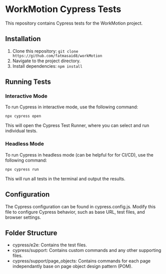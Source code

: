 # WorkMotion Cypress Tests

This repository contains Cypress tests for the WorkMotion project.

## Installation

1. Clone this repository: `git clone https://github.com/fatmasaid8/workMotion`
2. Navigate to the project directory.
3. Install dependencies: `npm install`

## Running Tests

### Interactive Mode

To run Cypress in interactive mode, use the following command:

```npx cypress open```

This will open the Cypress Test Runner, where you can select and run individual tests.

### Headless Mode

To run Cypress in headless mode (can be helpful for for CI/CD), use the following command:

```npx cypress run```

This will run all tests in the terminal and output the results.

## Configuration

The Cypress configuration can be found in cypress.config.js. Modify this file to configure Cypress behavior, such as base URL, test files, and browser settings.

## Folder Structure

- cypress/e2e: Contains the test files.
- cypress/support: Contains custom commands and any other supporting files.
- cypress/support/page_objects: Contains commands for each page independantly base on page object design pattern (POM).
